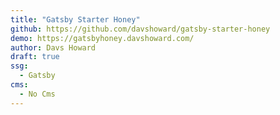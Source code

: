 ```yaml
---
title: "Gatsby Starter Honey"
github: https://github.com/davshoward/gatsby-starter-honey
demo: https://gatsbyhoney.davshoward.com/
author: Davs Howard
draft: true
ssg:
  - Gatsby
cms:
  - No Cms
---
```

